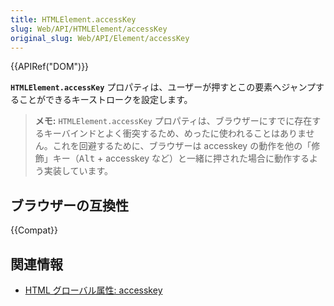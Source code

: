```yaml
---
title: HTMLElement.accessKey
slug: Web/API/HTMLElement/accessKey
original_slug: Web/API/Element/accessKey
---
```


{{APIRef("DOM")}}

**`HTMLElement.accessKey`** プロパティは、ユーザーが押すとこの要素へジャンプすることができるキーストロークを設定します。

> **メモ:** `HTMLElement.accessKey` プロパティは、ブラウザーにすでに存在するキーバインドとよく衝突するため、めったに使われることはありません。これを回避するために、ブラウザーは accesskey の動作を他の「修飾」キー（<kbd>Alt</kbd> + accesskey など）と一緒に押された場合に動作するよう実装しています。

## ブラウザーの互換性

{{Compat}}

## 関連情報

- [HTML グローバル属性: accesskey](/ja/docs/Web/HTML/Global_attributes/accesskey)
